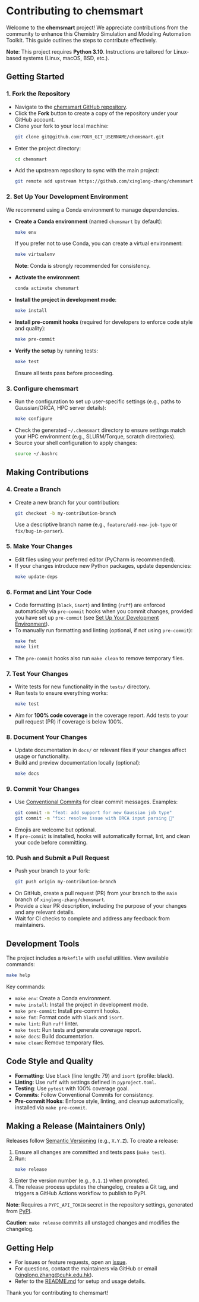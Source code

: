 # Contributing to chemsmart

Welcome to the **chemsmart** project! We appreciate contributions from the community to enhance this Chemistry Simulation and Modeling Automation Toolkit. This guide outlines the steps to contribute effectively.

**Note**: This project requires **Python 3.10**. Instructions are tailored for Linux-based systems (Linux, macOS, BSD, etc.).

## Getting Started

### 1. Fork the Repository
- Navigate to the [chemsmart GitHub repository](https://github.com/xinglong-zhang/chemsmart).
- Click the **Fork** button to create a copy of the repository under your GitHub account.
- Clone your fork to your local machine:
  ```bash
  git clone git@github.com:YOUR_GIT_USERNAME/chemsmart.git
  ```
- Enter the project directory:
  ```bash
  cd chemsmart
  ```
- Add the upstream repository to sync with the main project:
  ```bash
  git remote add upstream https://github.com/xinglong-zhang/chemsmart.git
  ```

### 2. Set Up Your Development Environment
We recommend using a Conda environment to manage dependencies.

- **Create a Conda environment** (named `chemsmart` by default):
  ```bash
  make env
  ```
  If you prefer not to use Conda, you can create a virtual environment:
  ```bash
  make virtualenv
  ```
  **Note**: Conda is strongly recommended for consistency.

- **Activate the environment**:
  ```bash
  conda activate chemsmart
  ```

- **Install the project in development mode**:
  ```bash
  make install
  ```

- **Install pre-commit hooks** (required for developers to enforce code style and quality):
  ```bash
  make pre-commit
  ```

- **Verify the setup** by running tests:
  ```bash
  make test
  ```
  Ensure all tests pass before proceeding.

### 3. Configure chemsmart
- Run the configuration to set up user-specific settings (e.g., paths to Gaussian/ORCA, HPC server details):
  ```bash
  make configure
  ```
- Check the generated `~/.chemsmart` directory to ensure settings match your HPC environment (e.g., SLURM/Torque, scratch directories).
- Source your shell configuration to apply changes:
  ```bash
  source ~/.bashrc
  ```

## Making Contributions

### 4. Create a Branch
- Create a new branch for your contribution:
  ```bash
  git checkout -b my-contribution-branch
  ```
  Use a descriptive branch name (e.g., `feature/add-new-job-type` or `fix/bug-in-parser`).

### 5. Make Your Changes
- Edit files using your preferred editor (PyCharm is recommended).
- If your changes introduce new Python packages, update dependencies:
  ```bash
  make update-deps
  ```

### 6. Format and Lint Your Code
- Code formatting (`black`, `isort`) and linting (`ruff`) are enforced automatically via `pre-commit` hooks when you commit changes, provided you have set up `pre-commit` (see [Set Up Your Development Environment](#2-set-up-your-development-environment)).
- To manually run formatting and linting (optional, if not using `pre-commit`):
  ```bash
  make fmt
  make lint
  ```
- The `pre-commit` hooks also run `make clean` to remove temporary files.

### 7. Test Your Changes
- Write tests for new functionality in the `tests/` directory.
- Run tests to ensure everything works:
  ```bash
  make test
  ```
- Aim for **100% code coverage** in the coverage report. Add tests to your pull request (PR) if coverage is below 100%.

### 8. Document Your Changes
- Update documentation in `docs/` or relevant files if your changes affect usage or functionality.
- Build and preview documentation locally (optional):
  ```bash
  make docs
  ```

### 9. Commit Your Changes
- Use [Conventional Commits](https://www.conventionalcommits.org/en/v1.0.0/) for clear commit messages. Examples:
  ```bash
  git commit -m "feat: add support for new Gaussian job type"
  git commit -m "fix: resolve issue with ORCA input parsing 🎉"
  ```
- Emojis are welcome but optional.
- If `pre-commit` is installed, hooks will automatically format, lint, and clean your code before committing.

### 10. Push and Submit a Pull Request
- Push your branch to your fork:
  ```bash
  git push origin my-contribution-branch
  ```
- On GitHub, create a pull request (PR) from your branch to the `main` branch of `xinglong-zhang/chemsmart`.
- Provide a clear PR description, including the purpose of your changes and any relevant details.
- Wait for CI checks to complete and address any feedback from maintainers.

## Development Tools
The project includes a `Makefile` with useful utilities. View available commands:
```bash
make help
```
Key commands:
- `make env`: Create a Conda environment.
- `make install`: Install the project in development mode.
- `make pre-commit`: Install pre-commit hooks.
- `make fmt`: Format code with `black` and `isort`.
- `make lint`: Run `ruff` linter.
- `make test`: Run tests and generate coverage report.
- `make docs`: Build documentation.
- `make clean`: Remove temporary files.

## Code Style and Quality
- **Formatting**: Use `black` (line length: 79) and `isort` (profile: black).
- **Linting**: Use `ruff` with settings defined in `pyproject.toml`.
- **Testing**: Use `pytest` with 100% coverage goal.
- **Commits**: Follow Conventional Commits for consistency.
- **Pre-commit Hooks**: Enforce style, linting, and cleanup automatically, installed via `make pre-commit`.

## Making a Release (Maintainers Only)
Releases follow [Semantic Versioning](https://semver.org/) (e.g., `X.Y.Z`). To create a release:
1. Ensure all changes are committed and tests pass (`make test`).
2. Run:
   ```bash
   make release
   ```
3. Enter the version number (e.g., `0.1.1`) when prompted.
4. The release process updates the changelog, creates a Git tag, and triggers a GitHub Actions workflow to publish to PyPI.

**Note**: Requires a `PYPI_API_TOKEN` secret in the repository settings, generated from [PyPI](https://pypi.org/account/).

**Caution**: `make release` commits all unstaged changes and modifies the changelog.

## Getting Help
- For issues or feature requests, open an [issue](https://github.com/xinglong-zhang/chemsmart/issues).
- For questions, contact the maintainers via GitHub or email (xinglong.zhang@cuhk.edu.hk).
- Refer to the [README.md](README.md) for setup and usage details.

Thank you for contributing to chemsmart!
